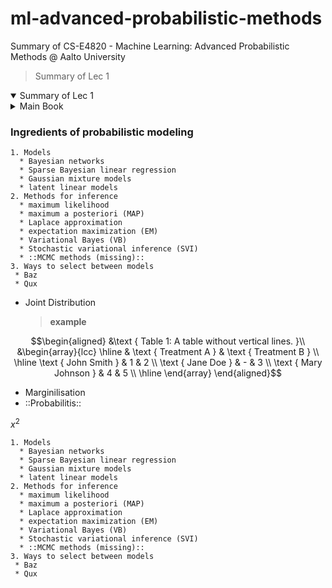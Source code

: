 # ml-advanced-probabilistic-methods
Summary of CS-E4820 - Machine Learning: Advanced Probabilistic Methods @ Aalto University

> Summary of Lec 1
<details open>
<summary>Summary of Lec 1</summary>

     
<details>
  <summary>Main Book</summary>
  
<img src="https://encrypted-tbn2.gstatic.com/images?q=tbn:ANd9GcTjEMSPtUWUY7xJ2n8mNUOr1RWajGqEGcZyJNjGtqtW5WMgor-m" alt="Bishop"
               style="width:200px;" />
</details>
     
   ### Ingredients of probabilistic modeling

    1. Models
      * Bayesian networks
      * Sparse Bayesian linear regression
      * Gaussian mixture models
      * latent linear models
    2. Methods for inference
      * maximum likelihood
      * maximum a posteriori (MAP)
      * Laplace approximation
      * expectation maximization (EM)
      * Variational Bayes (VB)
      * Stochastic variational inference (SVI)
      * ::MCMC methods (missing)::
    3. Ways to select between models
     * Baz
     * Qux
  
* Joint Distribution
     
     > **example**
     
$$\begin{aligned}
&\text { Table 1: A table without vertical lines. }\\
&\begin{array}{lcc}
\hline & \text { Treatment A } & \text { Treatment B } \\
\hline \text { John Smith } & 1 & 2 \\
\text { Jane Doe } & - & 3 \\
\text { Mary Johnson } & 4 & 5 \\
\hline
\end{array}
\end{aligned}$$

* Marginilisation
* ::Probabilitis::

  
</details>

$x^2$


    1. Models
      * Bayesian networks
      * Sparse Bayesian linear regression
      * Gaussian mixture models
      * latent linear models
    2. Methods for inference
      * maximum likelihood
      * maximum a posteriori (MAP)
      * Laplace approximation
      * expectation maximization (EM)
      * Variational Bayes (VB)
      * Stochastic variational inference (SVI)
      * ::MCMC methods (missing)::
    3. Ways to select between models
     * Baz
     * Qux

